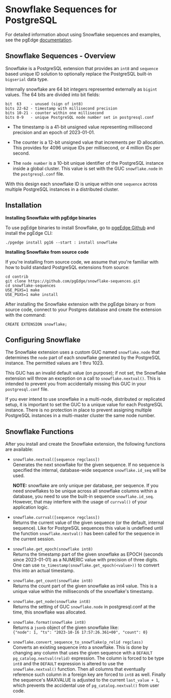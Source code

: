 # Snowflake Sequences for PostgreSQL

For detailed information about using Snowflake sequences and examples, see the pgEdge [documentation](https://docs.pgedge.com/platform/advanced/snowflake#example-converting-an-existing-sequence). 

## Snowflake Sequences - Overview

Snowflake is a PostgreSQL extension that provides an `int8` and `sequence` based unique ID solution to optionally replace the PostgreSQL built-in `bigserial` data type.

Internally snowflake are 64 bit integers represented externally as `bigint` values. The 64 bits are divided into bit fields:

```
bit  63    - unused (sign of int8)
bits 22-62 - timestamp with millisecond precision
bits 10-21 - counter within one millisecond
bits 0-9   - unique PostgreSQL node number set in postgresql.conf
```

* The timestamp is a 41-bit unsigned value representing millisecond
  precision and an epoch of 2023-01-01.

* The counter is a 12-bit unsigned value that increments per ID allocation.
  This provides for 4096 unique IDs per millisecond, or 4 million IDs per
  second.

* The `node number` is a 10-bit unique identifier of the PostgreSQL
  instance inside a global cluster. This value is set with the
  GUC `snowflake.node` in the `postgresql.conf` file.

With this design each snowflake ID is unique within one `sequence`
across multiple PostgreSQL instances in a distributed cluster.

## Installation

**Installing Snowflake with pgEdge binaries**

To use pgEdge binaries to install Snowflake, go to [pgeEdge Github](https://github.com/pgEdge/pgedge) and install the pgEdge CLI:

`./pgedge install pg16 --start : install snowflake`

**Installing Snowflake from source code**

If you're installing from source code, we assume that you're familiar with how to build standard PostgreSQL extensions from source:

```
cd contrib
git clone https://github.com/pgEdge/snowflake-sequences.git
cd snowflake-sequences
USE_PGXS=1 make
USE_PGXS=1 make install
```

After installing the Snowflake extension with the pgEdge binary or from source code, connect to your Postgres database and create the extension with the command:

```
CREATE EXTENSION snowflake;
```

## Configuring Snowflake

The Snowflake extension uses a custom GUC named `snowflake.node` that determines the `node` part of each snowflake generated by the PostgreSQL instance. The permitted values are 1 thru 1023.

This GUC has an invalid default value (on purpose); if not set, the Snowflake extension will throw an exception on a call to `snowflake.nextval()`.  This is intended to prevent you from
accidentally missing this GUC in your `postgresql.conf` file.

If you ever intend to use snowflake in a multi-node, distributed
or replicated setup, it is important to set the GUC to a unique value
for each PostgreSQL instance. There is no protection in place to prevent 
assigning multiple PostgreSQL instances in a multi-master cluster
the same node number.

## Snowflake Functions

After you install and create the Snowflake extension, the following functions are available:

* `snowflake.nextval([sequence regclass])`  
  Generates the next snowflake for the given sequence. If no
  sequence is specified the internal, database-wide sequence
  `snowflake.id_seq` will be used.

  **NOTE:** snowflake are only unique per database, per sequence.
  If you need snowflakes to be unique across all snowflake
  columns within a database, you need to use the built-in sequence
  `snowflake.id_seq`. However, that may interfere with the usage
  of `currval()` of your application logic.

* `snowflake.currval([sequence regclass])`  
  Returns the current value of the given sequence (or the default, internal
  sequence). Like for PostgreSQL sequences this value is undefined until
  the function `snowflake.nextval()` has been called for the sequence in
  the current session.

* `snowflake.get_epoch(snowflake int8)`  
   Returns the timestamp part of the given snowflake as EPOCH
   (seconds since 2023-01-01) as a NUMERIC value with precision of
   three digits. One can use `to_timestamp(snowflake.get_epoch(<value>))`
   to convert this into an actual timestamp.

* `snowflake.get_count(snowflake int8)`  
  Returns the count part of the given snowflake as int4 value.
  This is a unique value within the milliseconds of the snowflake's
  timestamp.

* `snowflake.get_node(snowflake int8)`  
  Returns the setting of GUC `snowflake.node` in postgresql.conf at
  the time, this snowflake was allocated.

* `snowflake.format(snowflake int8)`  
  Returns a `jsonb` object of the given snowflake like:  
  `{"node": 1, "ts": "2023-10-16 17:57:26.361+00", "count": 0}`

* `snowflake.convert_sequence_to_snowflake(p_relid regclass)`  
  Converts an existing sequence into a snowflake. This is done by
  changing any column that uses the given sequence with a
  `DEFAULT pg_catalog.nextval(relid)` expression. The column is
  forced to be type `int8` and the `DEFAULT` expression is
  altered to use the `snowflake.nextval()` function. Then all
  columns that eventually reference such column in a foreign key
  are forced to `int8` as well. Finally the sequence's MAXVALUE
  is adjusted to the current `last_value + 1`, which prevents
  the accidental use of `pg_catalog.nextval()` from user code.

